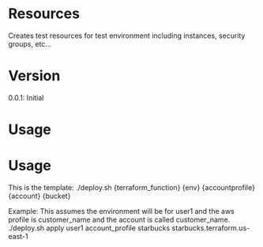# Resources
Creates test resources for test environment including instances, security groups, etc...

# Version
0.0.1: Initial

# Usage
# Usage
This is the template:
./deploy.sh {terraform_function} {env} {accountprofile} {account} {bucket}

Example: This assumes the environment will be for user1 and the aws profile is customer_name and the account is called customer_name.
./deploy.sh apply user1 account_profile starbucks starbucks.terraform.us-east-1
